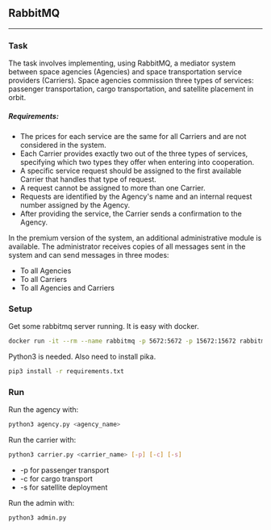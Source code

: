 ## RabbitMQ

---
### Task


The task involves implementing, using RabbitMQ, a mediator system between space agencies (Agencies) and space transportation service providers (Carriers). Space agencies commission three types of services: passenger transportation, cargo transportation, and satellite placement in orbit.

##### Requirements:

- The prices for each service are the same for all Carriers and are not considered in the system.
- Each Carrier provides exactly two out of the three types of services, specifying which two types they offer when entering into cooperation.
- A specific service request should be assigned to the first available Carrier that handles that type of request.
- A request cannot be assigned to more than one Carrier.
- Requests are identified by the Agency's name and an internal request number assigned by the Agency.
- After providing the service, the Carrier sends a confirmation to the Agency.

In the premium version of the system, an additional administrative module is available. The administrator receives copies of all messages sent in the system and can send messages in three modes:
- To all Agencies
- To all Carriers
- To all Agencies and Carriers


### Setup
Get some rabbitmq server running. It is easy with docker.
```bash
docker run -it --rm --name rabbitmq -p 5672:5672 -p 15672:15672 rabbitmq:3.12-management
```

Python3 is needed. Also need to install pika.
```bash
pip3 install -r requirements.txt
```

### Run
Run the agency with: 
```bash
python3 agency.py <agency_name>
```

Run the carrier with: 
```bash
python3 carrier.py <carrier_name> [-p] [-c] [-s]
```
- -p for passenger transport
- -c for cargo transport 
- -s for satellite deployment


Run the admin with: 
```bash
python3 admin.py
```





